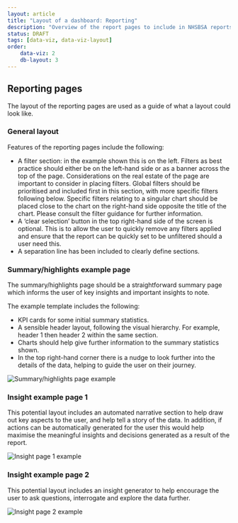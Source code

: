 ```yaml
---
layout: article
title: "Layout of a dashboard: Reporting"
description: "Overview of the report pages to include in NHSBSA reports"
status: DRAFT
tags: [data-viz, data-viz-layout]
order:
    data-viz: 2
    db-layout: 3
---
```

## Reporting pages  
  
The layout of the reporting pages are used as a guide of what a layout could look like.  

### General layout  
  
Features of the reporting pages include the following:

- A filter section: in the example shown this is on the left. Filters as best practice should either be on the left-hand side or as a banner across the top of the page. Considerations on the real estate of the page are important to consider in placing filters. Global filters should be prioritised and included first in this section, with more specific filters following below. Specific filters relating to a singular chart should be placed close to the chart on the right-hand side opposite the title of the chart. Please consult the filter guidance for further information.
- A ‘clear selection’ button in the top right-hand side of the screen is optional. This is to allow the user to quickly remove any filters applied and ensure that the report can be quickly set to be unfiltered should a user need this.
- A separation line has been included to clearly define sections.  
  
### Summary/highlights example page  
  
The summary/highlights page should be a straightforward summary page which informs the user of key insights and important insights to note.  
  
The example template includes the following:

- KPI cards for some initial summary statistics.
- A sensible header layout, following the visual hierarchy. For example, header 1 then header 2 within the same section.
- Charts should help give further information to the summary statistics shown.
- In the top right-hand corner there is a nudge to look further into the details of the data, helping to guide the user on their journey.  
  
![Summary/highlights page example](../images/page-2-eg.png)  
  
### Insight example page 1  
  
This potential layout includes an automated narrative section to help draw out key aspects to the user, and help tell a story of the data. In addition, if actions can be automatically generated for the user this would help maximise the meaningful insights and decisions generated as a result of the report.  
  
![Insight page 1 example](../images/page-3-eg.png)  
  
### Insight example page 2  
  
This potential layout includes an insight generator to help encourage the user to ask questions, interrogate and explore the data further.  
  
![Insight page 2 example](../images/page-4-eg.png)